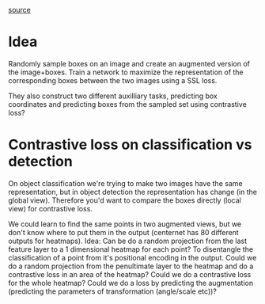 [source](https://arxiv.org/abs/2207.04186)

# Idea
Randomly sample boxes on an image and create an augmented version of the image+boxes.
Train a network to maximize the representation of the corresponding boxes between the two images using a SSL loss.

They also construct two different auxilliary tasks, predicting box coordinates and predicting boxes from the sampled set using contrastive loss?

# Contrastive loss on classification vs detection

On object classification we're trying to make two images have the same representation, but in object detection the representation has change (in the global view). Therefore you'd want to compare the boxes directly (local view) for contrastive loss.

We could learn to find the same points in two augmented views, but we don't know where to put them in the output (centernet has 80 different outputs for heatmaps).
Idea: Can be do a random projection from the last feature layer to a 1 dimensional heatmap for each point? To disentangle the classification of a point from it's positional encoding in the output.
Could we do a random projection from the penultimate layer to the heatmap and do a contrastive loss in an area of the heatmap?
Could we do a contrastive loss for the whole heatmap?
Could we do a loss by predicting the augmentation (predicting the parameters of transformation (angle/scale etc))?